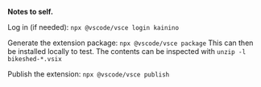 **Notes to self.**

Log in (if needed):
`npx @vscode/vsce login kainino`

Generate the extension package:
`npx @vscode/vsce package`
This can then be installed locally to test.
The contents can be inspected with
`unzip -l bikeshed-*.vsix`

Publish the extension:
`npx @vscode/vsce publish`
